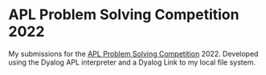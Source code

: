 # APL Problem Solving Competition 2022

My submissions for the [APL Problem Solving Competition](https://contest.dyalog.com/) 2022.
Developed using the Dyalog APL interpreter and a Dyalog Link to my local file system.
